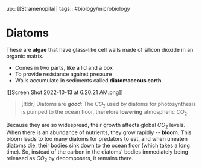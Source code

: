 up:: [[Stramenopila]]
tags:: #biology/microbiology  

# Diatoms

These are **algae** that have glass-like cell walls made of silicon dioxide in an organic matrix.
- Comes in two parts, like a lid and a box
- To provide resistance against pressure
- Walls accumulate in sediments called **diatomaceous earth**

![[Screen Shot 2022-10-13 at 6.20.21 AM.png]]

> [!tldr]
> Diatoms are ***good***: The $CO_2$ used by diatoms for photosynthesis is pumped to the ocean floor, therefore **lowering** atmospheric $CO_2$.

Because they are so widespread, their growth affects global $CO_2$ levels. When there is an abundance of nutrients, they grow rapidly -- **bloom**. This bloom leads to too many diatoms for predators to eat, and when uneaten diatoms die, their bodies sink down to the ocean floor (which takes a long time). So, instead of the carbon in the diatoms' bodies immediately being released as $CO_2$ by decomposers, it remains there. 